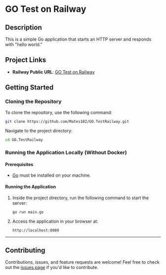 # GO Test on Railway

## Description
This is a simple Go application that starts an HTTP server and responds with "hello world." 

## Project Links
- **Railway Public URL**: [GO Test on Railway](https://gotestrailway-mateopillajo.up.railway.app)

## Getting Started

### Cloning the Repository
To clone the repository, use the following command:
```bash
git clone https://github.com/Mates182/GO.TestRailway.git
```
Navigate to the project directory:
```bash
cd GO.TestRailway
```

### Running the Application Locally (Without Docker)
#### Prerequisites
- [Go](https://golang.org/dl/) must be installed on your machine.

#### Running the Application
1. Inside the project directory, run the following command to start the server:

   ```bash
   go run main.go
   ```
2. Access the application in your browser at:
   ```
   http://localhost:8080
   ```

---

## Contributing
Contributions, issues, and feature requests are welcome! Feel free to check out the [issues page](https://github.com/Mates182/GO.TestRailway/issues) if you'd like to contribute.
